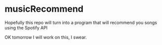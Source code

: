 # musicRecommend
Hopefully this repo will turn into a program that will recommend you songs using the Spotify API

OK tomorrow I will work on this, I swear. 
